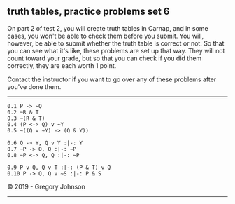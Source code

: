 ## truth tables, practice problems set 6

On part 2 of test 2, you will create truth tables in  Carnap, and in some cases, you won't be able to check them before you submit. You will, however, be able to submit whether the truth table is correct or not. So that you can see what it's like, these problems are set up that way. They will not count toward your grade, but so that you can check if you did them correctly, they are each worth 1 point.

Contact the instructor if you want to go over any of these problems after you've done them.

---

~~~{.TruthTable .Simple system="magnusSL" options="nocounterexample nocheck exam" points="1" late-credit="1"}
0.1 P -> ~Q
0.2 ~R & T
0.3 ~(R & T)
0.4 (P <-> Q) v ~Y
0.5 ~((Q v ~Y) -> (Q & Y))
~~~


~~~{.TruthTable .Validity system="magnusSL" options="turnstilemark nocounterexample nocheck exam" points="1" late-credit="1"}
0.6 Q -> Y, Q v Y :|-: Y 
0.7 ~P -> Q, Q :|-: ~P
0.8 ~P <-> Q, Q :|-: ~P
~~~

~~~{.TruthTable .Validity system="magnusSL" options="turnstilemark nocounterexample autoAtoms nocheck exam" points="1" late-credit="1"}
0.9 P v Q, Q v T :|-: (P & T) v Q 
0.10 P -> Q, Q v ~S :|-: P & S
~~~

<p>&copy; 2019 - <script>document.write(new Date().getFullYear())</script> Gregory Johnson</p>  

---